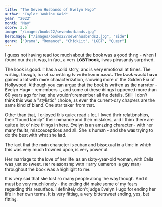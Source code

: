 ```yaml
---
title: "The Seven Husbands of Evelyn Hugo"
author: "Taylor Jenkins Reid"
year: "2022"
month: "May"
score: 3.5
image: "/images/books22/sevenhusbands.jpg"
heroimage: ["/images/books22/sevenhusbands2.jpg", "side"]
genre: ["Drama", "Romance", "ChickLit", "LGBT", "Queer"]
---
```


I guess not having read too much about the book was a good thing - when I found out that it was, in fact, a very **LGBT book**, I was pleasantly surprised.

The book is good. It has a solid story, and is very emotional at times. The writing, though, is not something to write home about. The book would have gained a lot with more characterization, showing more of the Golden Era of Hollywood. Although you can argue that the book is written as the narrator - Evelyn Hugo - remembers it, and some of these things happened more than 60 years ago for her, she wouldn't remember all the details. Still, I don't think this was a "stylistic" choice, as even the current-day chapters are the same kind of bland. One star taken from that.

Other than that, I enjoyed this quick read a lot. I loved their relationships, their "found family", their romance and their mistakes, and I think there are quite a lot of nice things in here. Evelyn is an amazing character - with her many faults, misconceptions and all. She is human - and she was trying to do the best with what she had.

The fact that the main character is cuban and bissexual in a time in which this was very much frowned upon, is very powerful.

Her marriage to the love of her life, as an sixty-year-old woman, with Celia was just so sweet. Her relationship with Harry Cameron (a gay man) throughout the book was a highlight to me.

It is very sad that she lost so many people along the way though. And it must be very much lonely - the ending did make some of my fears regarding this resurface. I definitely don't judge Evelyn Hugo for ending her life in her own terms. It is very fitting, a very bittersweet ending, yes, but fitting.
